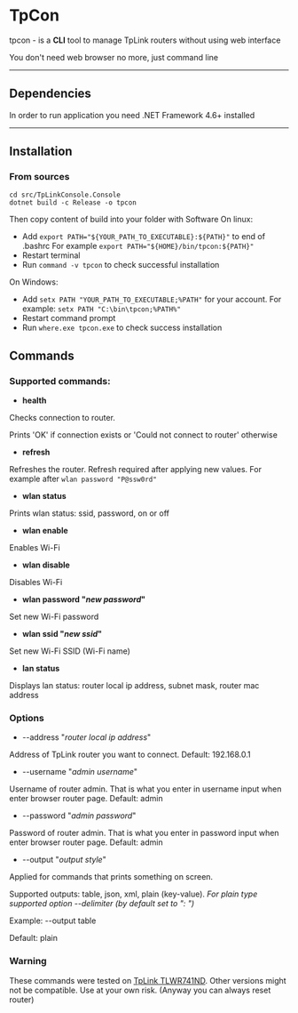 # TpCon

tpcon - is a **CLI** tool to manage TpLink routers without using web interface

You don't need web browser no more, just command line

<hr>

## Dependencies

In order to run application you need .NET Framework 4.6+ installed

<hr>

## Installation

### From sources

```
cd src/TpLinkConsole.Console
dotnet build -c Release -o tpcon
```
Then copy content of build into your folder with Software
On linux:
- Add `export PATH="${YOUR_PATH_TO_EXECUTABLE}:${PATH}"` to end of .bashrc
For example `export PATH="${HOME}/bin/tpcon:${PATH}"`
- Restart terminal
- Run `command -v tpcon` to check successful installation

On Windows:
- Add `setx PATH "YOUR_PATH_TO_EXECUTABLE;%PATH"` for your account. For example: `setx PATH "C:\bin\tpcon;%PATH%"`
- Restart command prompt
- Run `where.exe tpcon.exe` to check success installation

## Commands

### Supported commands:
- **health**

Checks connection to router. 

Prints 'OK' if connection exists or 'Could not connect to router' otherwise

- **refresh** 

Refreshes the router. 
Refresh required after applying new values. 
For example after ```wlan password "P@ssw0rd"```

- **wlan status**

Prints wlan status: ssid, password, on or off

- **wlan enable**

Enables Wi-Fi 

- **wlan disable**

Disables Wi-Fi

- **wlan password "*new password*"**

Set new Wi-Fi password

- **wlan ssid "*new ssid*"**

Set new Wi-Fi SSID (Wi-Fi name)

- **lan status**

Displays lan status: router local ip address, subnet mask, router mac address

### Options
- --address "*router local ip address*"

Address of TpLink router you want to connect. 
Default: 192.168.0.1

- --username "*admin username*"

Username of router admin. 
That is what you enter in username input when enter browser router page.
Default: admin

- --password "*admin password*"

Password of router admin.
That is what you enter in password input when enter browser router page.
Default: admin

- --output "*output style*"

Applied for commands that prints something on screen.

Supported outputs: table, json, xml, plain (key-value).
*For plain type supported option --delimiter (by default set to ": ")*

Example: --output table

Default: plain

### Warning

These commands were tested on [TpLink TLWR741ND](https://www.tp-link.com/ru/home-networking/wifi-router/tl-wr741nd/).
Other versions might not be compatible. 
Use at your own risk. (Anyway you can always reset router)

